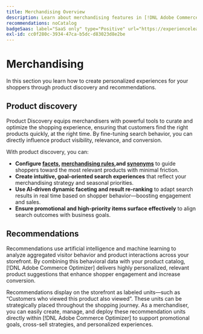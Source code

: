 ```yaml
---
title: Merchandising Overview
description: Learn about merchandising features in [!DNL Adobe Commerce Optimizer].
recommendations: noCatalog
badgeSaas: label="SaaS only" type="Positive" url="https://experienceleague.adobe.com/en/docs/commerce/user-guides/product-solutions" tooltip="Applies to Adobe Commerce as a Cloud Service and Adobe Commerce Optimizer projects only (Adobe-managed SaaS infrastructure)."
exl-id: cc0f280c-3934-47ca-b5dc-d83023d8e2be
---
```

# Merchandising

In this section you learn how to create personalized experiences for your shoppers through product discovery and recommendations.

## Product discovery

Product Discovery equips merchandisers with powerful tools to curate and optimize the shopping experience, ensuring that customers find the right products quickly, at the right time. By fine-tuning search behavior, you can directly influence product visibility, relevance, and conversion.

With product discovery, you can:

* **Configure [facets](./facets/overview.md), [merchandising rules](./rules/overview.md),and [synonyms](./synonyms/overview.md)** to guide shoppers toward the most relevant products with minimal friction.
* **Create intuitive, goal-oriented search experiences** that reflect your merchandising strategy and seasonal priorities.
* **Use AI-driven dynamic faceting and result re-ranking** to adapt search results in real time based on shopper behavior—boosting engagement and sales.
* **Ensure promotional and high-priority items surface effectively** to align search outcomes with business goals.

## Recommendations

Recommendations use artificial intelligence and machine learning to analyze aggregated visitor behavior and product interactions across your storefront. By combining this behavioral data with your product catalog, [!DNL Adobe Commerce Optimizer] delivers highly personalized, relevant product suggestions that enhance shopper engagement and increase conversion.

Recommendations display on the storefront as labeled units—such as “Customers who viewed this product also viewed”. These units can be strategically placed throughout the shopping journey. As a merchandiser, you can easily create, manage, and deploy these recommendation units directly within [!DNL Adobe Commerce Optimizer] to support promotional goals, cross-sell strategies, and personalized experiences.
